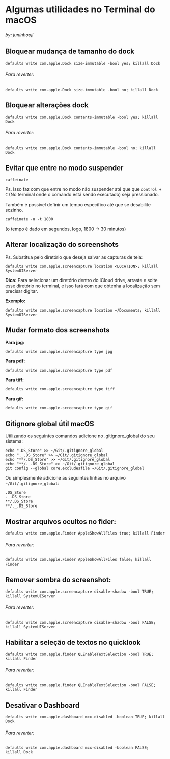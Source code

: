 # Algumas utilidades no Terminal do macOS

###### by: juninhoojl

## Bloquear mudança de tamanho do dock

```
defaults write com.apple.Dock size-immutable -bool yes; killall Dock
```

###### Para reverter:

```
defaults write com.apple.Dock size-immutable -bool no; killall Dock
```

## Bloquear alterações dock

```
defaults write com.apple.Dock contents-immutable -bool yes; killall Dock
```

###### Para reverter:

```
defaults write com.apple.Dock contents-immutable -bool no; killall Dock
```


## Evitar que entre no modo suspender

```
caffeinate
```

Ps. Isso faz com que entre no modo não suspender até que  que `control + C` (No terminal onde o comando está sendo executado) seja pressionado.


Também é possível definir um tempo específico até que se desabilite sozinho.

```
caffeinate -u -t 1800
```
(o tempo é dado em segundos, logo, 1800 -> 30 minutos)

## Alterar localização do screenshots

Ps. Substitua <LOCATION> pelo diretório que deseja salvar as capturas de tela:

```
defaults write com.apple.screencapture location <LOCATION>; killall SystemUIServer
```

**Dica:** Para selecionar um diretório dentro do iCloud drive, arraste e solte esse diretório no terminal, e isso fará com que obtenha a localização sem precisar digitar.

**Exemplo:**

```
defaults write com.apple.screencapture location ~/Documents; killall SystemUIServer
```

## Mudar formato dos screenshots

**Para jpg:**

```
defaults write com.apple.screencapture type jpg
```
**Para pdf:**

```
defaults write com.apple.screencapture type pdf
```

**Para tiff:**

```
defaults write com.apple.screencapture type tiff
```

**Para gif:**

```
defaults write com.apple.screencapture type gif
```

## Gitignore global útil macOS

Utilizando os seguintes comandos adicione no .gitignore_global do seu sistema:

```
echo ".DS_Store" >> ~/Git/.gitignore_global
echo "._.DS_Store" >> ~/Git/.gitignore_global
echo "**/.DS_Store" >> ~/Git/.gitignore_global
echo "**/._.DS_Store" >> ~/Git/.gitignore_global
git config --global core.excludesfile ~/Git/.gitignore_global
```

Ou simplesmente adicione as seguintes linhas no arquivo `~/Git/.gitignore_global`:

```
.DS_Store
._.DS_Store
**/.DS_Store
**/._.DS_Store
```


## Mostrar arquivos ocultos no fider:

```
defaults write com.apple.Finder AppleShowAllFiles true; killall Finder

```

###### Para reverter:

```
defaults write com.apple.Finder AppleShowAllFiles false; killall Finder

```


## Remover sombra do screenshot:

```
defaults write com.apple.screencapture disable-shadow -bool TRUE; killall SystemUIServer
```

###### Para reverter:

```
defaults write com.apple.screencapture disable-shadow -bool FALSE; killall SystemUIServer
```

## Habilitar a seleção de textos no quicklook 


```
defaults write com.apple.finder QLEnableTextSelection -bool TRUE; killall Finder
```
###### Para reverter:

```
defaults write com.apple.finder QLEnableTextSelection -bool FALSE; killall Finder
```

## Desativar o Dashboard

```
defaults write com.apple.dashboard mcx-disabled -boolean TRUE; killall Dock
```

###### Para reverter:

```
defaults write com.apple.dashboard mcx-disabled -boolean FALSE; killall Dock
```
